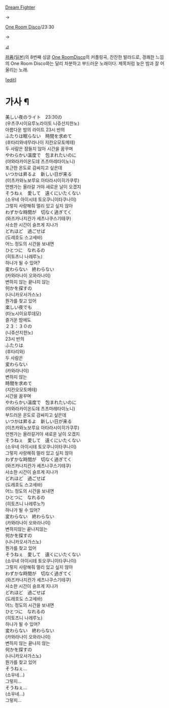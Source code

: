 [Dream Fighter](Dream%20Fighter.md)

→

[One Room Disco](One%20Room%20Disco.md)/23:30

→

[⊿](%ED%8A%B8%EB%9D%BC%EC%9D%B4%EC%95%B5%EA%B8%80.md)

  
[퍼퓸(일본)](%ED%8D%BC%ED%93%B8%28%EC%9D%BC%EB%B3%B8%29.md)의 8번째 싱글 [One RoomDisco](One%20Room%20Disco.md)의 커플링곡, 잔잔한 발라드로, 경쾌한 느낌의 One Room Disco와는 달리
차분하고 부드러운 노래이다. 제목처럼 늦은 밤과 잘 어울리는 노래.

[[edit](http://rigvedawiki.net/r1/wiki.php/23:30?action=edit&section=1)]

# 가사 ¶

美しい夜のライト　23:30の  
(우츠쿠시이요루노라이토 니쥬산지한노)  
아름다운 밤의 라이트 23시 반의  
ふたりは眠らない　時間を求めて  
(후타리와네무라나이 지칸오모토메테)  
두 사람은 잠들지 않아 시간을 꿈꾸며  
やわらかい溫度で　包まれたいのに  
(야와라카이온도데 츠츠마레타이노니)  
포근한 온도로 감싸지고 싶은데  
いつかは昇るよ　新しい日が来る  
(이츠카와노보루요 아타라시이히가쿠루)  
언젠가는 올라갈 거야 새로운 날이 오겠지  
そうねぇ　愛して　遠くにいたくない  
(소우네 아이시테 토오쿠니이타쿠나이)  
그렇지 사랑해줘 멀리 있고 싶지 않아  
わずかな時間が　切なく過ぎてく  
(와즈카나지칸가 세츠나쿠스기테쿠)  
사소한 시간이 슬프게 지나가  
どれほど　過ごせば  
(도레호도 스고세바)  
어느 정도의 시간을 보내면  
ひとつに　なれるの  
(히토츠니 나레루노)  
하나가 될 수 있어?  
変わらない　終わらない  
(카와라나이 오와라나이)  
변하지 않는 끝나지 않는  
何かを探すの  
(나니카오사가스노)  
뭔가를 찾고 있어  
楽しい夜でも  
(타노시이요루데모)  
즐거운 밤에도  
２３：３０の  
(니쥬산지한노)  
23시 반의  
ふたりは  
(후타리와)  
두 사람은  
変わらない  
(카와라나이)  
변하지 않는  
時間を求めて  
(지칸오모토메테)  
시간을 꿈꾸며  
やわらかい溫度で　包まれたいのに  
(야와라카이온도데 츠츠마레타이노니)  
부드러운 온도로 감싸지고 싶은데  
いつかは昇るよ　新しい日が来る  
(이츠카와노보루요 아타라시이히가쿠루)  
언젠가는 올라갈거야 새로운 날이 오겠지  
そうねぇ　愛して　遠くにいたくない  
(소우네 아이시테 토오쿠니이타쿠나이)  
그렇지 사랑해줘 멀리 있고 싶지 않아  
わずかな時間が　切なく過ぎてく  
(와즈카나지칸가 세츠나쿠스기테쿠)  
사소한 시간이 슬프게 지나가  
どれほど　過ごせば  
(도레호도 스고세바)  
어느 정도의 시간을 보내면  
ひとつに　なれるの  
(히토츠니 나레루노?)  
하나가 될 수 있어?  
変わらない　終わらない  
(카와라나이 오와라나이)  
변하지않는 끝나지않는  
何かを探すの  
(나니카오사가스노)  
뭔가를 찾고 있어  
そうねぇ　愛して　遠くにいたくない  
(소우네 아이시테 토오쿠니이타쿠나이)  
그렇지 사랑해줘 멀리 있고 싶지 않아  
わずかな時間が　切なく過ぎてく  
(와즈카나지칸가 세츠나쿠스기테쿠)  
사소한 시간이 슬프게 지나가  
どれほど　過ごせば  
(도레호도 스고세바)  
어느 정도의 시간을 보내면  
ひとつに　なれるの  
(히토츠니 나레루노)  
하나가 될 수 있어?  
変わらない　終わらない  
(카와라나이 오와라나이)  
변하지 않는 끝나지 않는  
何かを探すの  
(나니카오사가스노)  
뭔가를 찾고 있어  
そうねぇ...  
(소우네...)  
그렇지...  
そうねぇ...  
(소우네...)  
그렇지...

